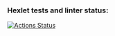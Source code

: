 ### Hexlet tests and linter status:
[![Actions Status](https://github.com/SrRathek/python-project-174/actions/workflows/hexlet-check.yml/badge.svg)](https://github.com/SrRathek/python-project-174/actions)